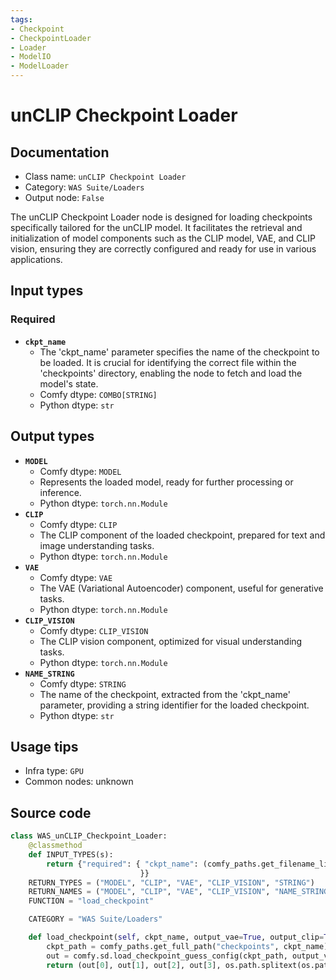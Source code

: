 ```yaml
---
tags:
- Checkpoint
- CheckpointLoader
- Loader
- ModelIO
- ModelLoader
---
```


# unCLIP Checkpoint Loader
## Documentation
- Class name: `unCLIP Checkpoint Loader`
- Category: `WAS Suite/Loaders`
- Output node: `False`

The unCLIP Checkpoint Loader node is designed for loading checkpoints specifically tailored for the unCLIP model. It facilitates the retrieval and initialization of model components such as the CLIP model, VAE, and CLIP vision, ensuring they are correctly configured and ready for use in various applications.
## Input types
### Required
- **`ckpt_name`**
    - The 'ckpt_name' parameter specifies the name of the checkpoint to be loaded. It is crucial for identifying the correct file within the 'checkpoints' directory, enabling the node to fetch and load the model's state.
    - Comfy dtype: `COMBO[STRING]`
    - Python dtype: `str`
## Output types
- **`MODEL`**
    - Comfy dtype: `MODEL`
    - Represents the loaded model, ready for further processing or inference.
    - Python dtype: `torch.nn.Module`
- **`CLIP`**
    - Comfy dtype: `CLIP`
    - The CLIP component of the loaded checkpoint, prepared for text and image understanding tasks.
    - Python dtype: `torch.nn.Module`
- **`VAE`**
    - Comfy dtype: `VAE`
    - The VAE (Variational Autoencoder) component, useful for generative tasks.
    - Python dtype: `torch.nn.Module`
- **`CLIP_VISION`**
    - Comfy dtype: `CLIP_VISION`
    - The CLIP vision component, optimized for visual understanding tasks.
    - Python dtype: `torch.nn.Module`
- **`NAME_STRING`**
    - Comfy dtype: `STRING`
    - The name of the checkpoint, extracted from the 'ckpt_name' parameter, providing a string identifier for the loaded checkpoint.
    - Python dtype: `str`
## Usage tips
- Infra type: `GPU`
- Common nodes: unknown


## Source code
```python
class WAS_unCLIP_Checkpoint_Loader:
    @classmethod
    def INPUT_TYPES(s):
        return {"required": { "ckpt_name": (comfy_paths.get_filename_list("checkpoints"), ),
                             }}
    RETURN_TYPES = ("MODEL", "CLIP", "VAE", "CLIP_VISION", "STRING")
    RETURN_NAMES = ("MODEL", "CLIP", "VAE", "CLIP_VISION", "NAME_STRING")
    FUNCTION = "load_checkpoint"

    CATEGORY = "WAS Suite/Loaders"

    def load_checkpoint(self, ckpt_name, output_vae=True, output_clip=True):
        ckpt_path = comfy_paths.get_full_path("checkpoints", ckpt_name)
        out = comfy.sd.load_checkpoint_guess_config(ckpt_path, output_vae=True, output_clip=True, output_clipvision=True, embedding_directory=comfy_paths.get_folder_paths("embeddings"))
        return (out[0], out[1], out[2], out[3], os.path.splitext(os.path.basename(ckpt_name))[0])

```
